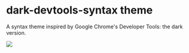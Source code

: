 # dark-devtools-syntax theme
A syntax theme inspired by Google Chrome's Developer Tools: the dark version.

![](https://i.imgur.com/CIsIDFV.png)
